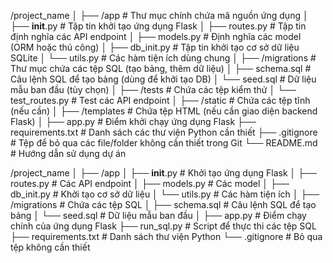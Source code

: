 <!-- 
python -m venv venv
source venv/Scripts/activate
pip install flask
pip install flask_sqlalchemy
pip freeze > requirements.txt
pip install flask-cors
cd .. tro ra thu muc cha


git add requirements.txt
git commit -m "Tạo lại requirements.txt"
git push



-->
/project_name
│
├── /app                     # Thư mục chính chứa mã nguồn ứng dụng
│   ├── __init__.py          # Tập tin khởi tạo ứng dụng Flask
│   ├── routes.py            # Tập tin định nghĩa các API endpoint
│   ├── models.py            # Định nghĩa các model (ORM hoặc thủ công)
│   ├── db_init.py           # Tập tin khởi tạo cơ sở dữ liệu SQLite
│   └── utils.py             # Các hàm tiện ích dùng chung
│
├── /migrations              # Thư mục chứa các tệp SQL (tạo bảng, thêm dữ liệu)
│   ├── schema.sql           # Câu lệnh SQL để tạo bảng (dùng để khởi tạo DB)
│   └── seed.sql             # Dữ liệu mẫu ban đầu (tùy chọn)
│
├── /tests                   # Chứa các tệp kiểm thử
│   └── test_routes.py       # Test các API endpoint
│
├── /static                  # Chứa các tệp tĩnh (nếu cần)
│
├── /templates               # Chứa tệp HTML (nếu cần giao diện backend Flask)
│
├── app.py                   # Điểm khởi chạy ứng dụng Flask
├── requirements.txt         # Danh sách các thư viện Python cần thiết
├── .gitignore               # Tệp để bỏ qua các file/folder không cần thiết trong Git
└── README.md                # Hướng dẫn sử dụng dự án

/project_name
│
├── /app
│   ├── __init__.py      # Khởi tạo ứng dụng Flask
│   ├── routes.py        # Các API endpoint
│   ├── models.py        # Các model
│   ├── db_init.py       # Khởi tạo cơ sở dữ liệu
│   └── utils.py         # Các hàm tiện ích
│
├── /migrations          # Chứa các tệp SQL
│   ├── schema.sql       # Câu lệnh SQL để tạo bảng
│   └── seed.sql         # Dữ liệu mẫu ban đầu
│
├── app.py               # Điểm chạy chính của ứng dụng Flask
├── run_sql.py           # Script để thực thi các tệp SQL
├── requirements.txt     # Danh sách thư viện Python
└── .gitignore           # Bỏ qua tệp không cần thiết
